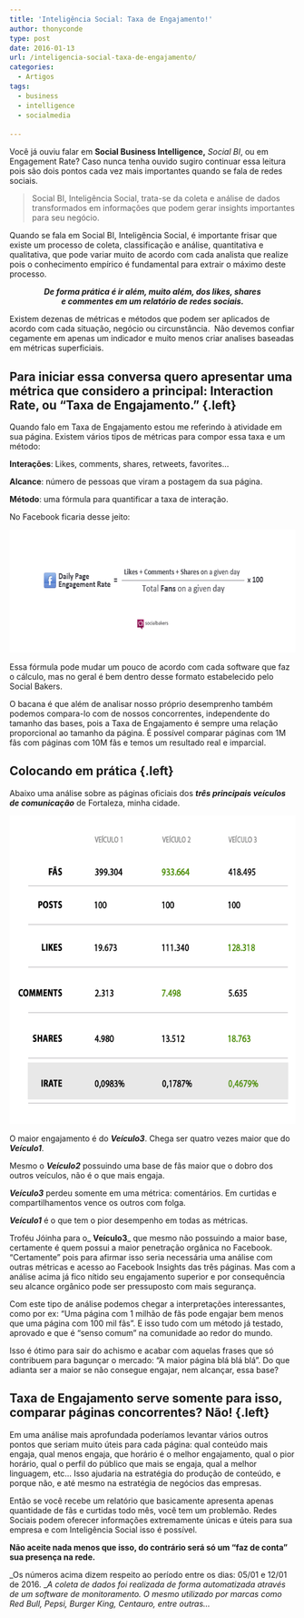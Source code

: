 ```yaml
---
title: 'Inteligência Social: Taxa de Engajamento!'
author: thonyconde
type: post
date: 2016-01-13
url: /inteligencia-social-taxa-de-engajamento/
categories:
  - Artigos
tags:
  - business
  - intelligence
  - socialmedia

---
```

Você já ouviu falar em **Social Business Intelligence,** _Social BI_, ou em Engagement Rate? Caso nunca tenha ouvido sugiro continuar essa leitura pois são dois pontos cada vez mais importantes quando se fala de redes sociais.

> Social BI, Inteligência Social, trata-se da coleta e análise de dados transformados em informações que podem gerar insights importantes para seu negócio.

Quando se fala em Social BI, Inteligência Social, é importante frisar que existe um processo de coleta, classificação e análise, quantitativa e qualitativa, que pode variar muito de acordo com cada analista que realize pois o conhecimento empírico é fundamental para extrair o máximo deste processo.

<p class="center" style="text-align: center">
  <em><strong>De forma prática é ir além, muito além, dos likes, shares<br /> e commentes em um relatório de redes sociais.</strong></em>
</p>

Existem dezenas de métricas e métodos que podem ser aplicados de acordo com cada situação, negócio ou circunstância.  Não devemos confiar cegamente em apenas um indicador e muito menos criar analises baseadas em métricas superficiais.

## Para iniciar essa conversa quero apresentar uma métrica que considero a principal: Interaction Rate, ou “Taxa de Engajamento.&#8221; {.left}

Quando falo em Taxa de Engajamento estou me referindo à atividade em sua página. Existem vários tipos de métricas para compor essa taxa e um método:

**Interações**: Likes, comments, shares, retweets, favorites&#8230;
  
**Alcance**: número de pessoas que viram a postagem da sua página.
  
**Método**: uma fórmula para quantificar a taxa de interação.

No Facebook ficaria desse jeito:

<img class="alignnone size-full wp-image-52858" src="https://raw.githubusercontent.com/diegoeis/tableless-static-images/master/2016/01/artigo1.png" alt="artigo1" width="640" height="216" />
  
Essa fórmula pode mudar um pouco de acordo com cada software que faz o cálculo, mas no geral é bem dentro desse formato estabelecido pelo Social Bakers.

O bacana é que além de analisar nosso próprio desemprenho também podemos compara-lo com de nossos concorrentes, independente do tamanho das bases, pois a Taxa de Engajamento é sempre uma relação proporcional ao tamanho da página. É possível comparar páginas com 1M fãs com páginas com 10M fãs e temos um resultado real e imparcial.

## Colocando em prática {.left}

Abaixo uma análise sobre as páginas oficiais dos _**três principais veículos de comunicação**_ de Fortaleza, minha cidade.

<img class="alignnone size-full wp-image-52859" src="https://raw.githubusercontent.com/diegoeis/tableless-static-images/master/2016/01/artigo2.png" alt="artigo2" width="640" height="542" />

O maior engajamento é do _**Veículo3**_. Chega ser quatro vezes maior que do _**Veículo1**_.

Mesmo o _**Veículo2**_ possuindo uma base de fãs maior que o dobro dos outros veículos, não é o que mais engaja.

_**Veículo3**_ perdeu somente em uma métrica: comentários. Em curtidas e compartilhamentos vence os outros com folga.

_**Veículo1**_ é o que tem o pior desempenho em todas as métricas.

Troféu Jóinha para o_ **Veículo3**_ que mesmo não possuindo a maior base, certamente é quem possui a maior penetração orgânica no Facebook. “Certamente” pois para afirmar isso seria necessária uma análise com outras métricas e acesso ao Facebook Insights das três páginas. Mas com a análise acima já fico nítido seu engajamento superior e por consequência seu alcance orgânico pode ser pressuposto com mais segurança.

Com este tipo de análise podemos chegar a interpretações interessantes, como por ex: “Uma página com 1 milhão de fãs pode engajar bem menos que uma página com 100 mil fãs”. E isso tudo com um método já testado, aprovado e que é “senso comum” na comunidade ao redor do mundo.

Isso é ótimo para sair do achismo e acabar com aquelas frases que só contribuem para bagunçar o mercado: “A maior página blá blá blá”. Do que adianta ser a maior se não consegue engajar, nem alcançar, essa base?

## **Taxa de Engajamento serve somente para isso, comparar páginas concorrentes? Não!** {.left}

Em uma análise mais aprofundada poderíamos levantar vários outros pontos que seriam muito úteis para cada página: qual conteúdo mais engaja, qual menos engaja, que horário é o melhor engajamento, qual o pior horário, qual o perfil do público que mais se engaja, qual a melhor linguagem, etc… Isso ajudaria na estratégia do produção de conteúdo, e porque não, e até mesmo na estratégia de negócios das empresas.

Então se você recebe um relatório que basicamente apresenta apenas quantidade de fãs e curtidas todo mês, você tem um problemão. Redes Sociais podem oferecer informações extremamente únicas e úteis para sua empresa e com Inteligência Social isso é possível.

**Não aceite nada menos que isso, do contrário será só um “faz de conta” sua presença na rede.**

_Os números acima dizem respeito ao período entre os dias: 05/01 e 12/01 de 2016. __A coleta de dados foi realizada de forma automatizada através de um software de monitoramento. O mesmo utilizado por marcas como Red Bull, Pepsi, Burger King, Centauro, entre outras&#8230;_